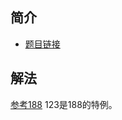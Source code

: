 ## 简介
- [题目链接](https://leetcode-cn.com/problems/best-time-to-buy-and-sell-stock-iii/)

## 解法
[参考188](188.md)
123是188的特例。



